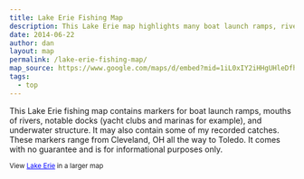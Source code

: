 ```yaml
---
title: Lake Erie Fishing Map
description: This Lake Erie map highlights many boat launch ramps, river mouths, notable docks, and underwater structure in the Cleveland, OH area.
date: 2014-06-22
author: dan
layout: map
permalink: /lake-erie-fishing-map/
map_source: https://www.google.com/maps/d/embed?mid=1iL0xIY2iHHgUHleDfh0Sf0qxR8o&hl=en
tags:
  - top
---
```

<p>This Lake Erie fishing map contains markers for boat launch ramps, mouths of rivers, notable docks (yacht clubs and marinas for example), and underwater structure. It may also contain some of my recorded catches. These markers range from Cleveland, OH all the way to Toledo. It comes with no guarantee and is for informational purposes only.</p>

<p><small>View <a href="http://www.google.com/maps/ms?msa=0&msid=204931278092854056383.0004dec21fbcc3616bb1f&hl=en&ie=UTF8&ll=41.607417,-82.63298&spn=0.451833,1.600705&t=h&output=embed" style="color:#0000FF;text-align:left">Lake Erie</a> in a larger map</small></p>
